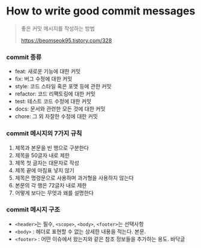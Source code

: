 # How to write good commit messages

> 좋은 커밋 메시지를 작성하는 방법
>
> https://beomseok95.tistory.com/328



### commit 종류

- feat: 새로운 기능에 대한 커밋
- fix: 버그 수정에 대한 커밋
- style: 코드 스타일 혹은 포맷 등에 관한 커밋
- refactor: 코드 리팩토링에 대한 커밋
- test: 테스트 코드 수정에 대한 커밋
- docs: 문서와 관련한 모든 것에 대한 커밋
- chore: 그 외 자잘한 수정에 대한 커밋



### commit 메시지의 7가지 규칙

1. 제목과 본문을 빈 행으로 구분한다
2. 제목을 50글자 내로 제한
3. 제목 첫 글자는 대문자로 작성
4. 제목 끝에 마침표 넣지 않기
5. 제목은 명령문으로 사용하며 과거형을 사용하지 않는다
6. 본문의 각 행은 72글자 내로 제한
7. 어떻게 보다는 무엇과 왜를 설명한다



### commit 메시지 구조

- `<header>`는 필수, `<scope>`, `<body>`, `<footer>`는 선택사항
- `<body>` : 헤더로 표현할 수 없는 상세한 내용을 적는다. 본문.
- `<footer>` : 어떤 이슈에서 왔는지와 같은 참조 정보들을 추가하는 용도. 바닥글


